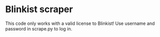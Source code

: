 # Blinkist scraper

This code only works with a valid license to Blinkist!
Use username and password in scrape.py to log in.
